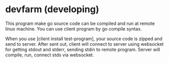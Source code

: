 # devfarm (developing)

This program make go source code can be compiled and run at remote linux machine.
You can use client program by go compile syntax.

When you use [client install test-program], your source code is zipped and send to server.
After sent out, client will connect to server using websocket for getting stdout and stderr, sending stdin to remote program.
Server will compile, run, connect stds via websocket.
